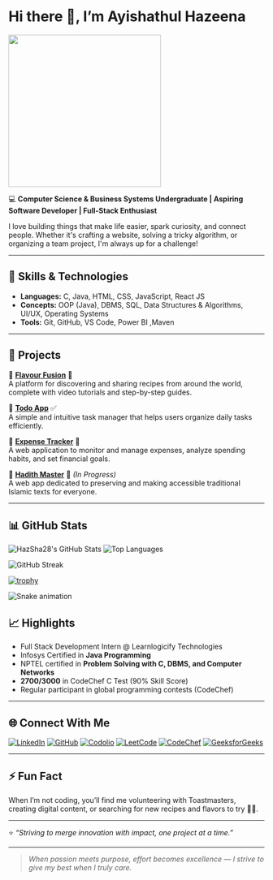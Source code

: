 # Hi there 👋, I’m Ayishathul Hazeena

<img src="https://media.giphy.com/media/26ufdipQqU2lhNA4g/giphy.gif" width="300"/>

💻 **Computer Science & Business Systems Undergraduate | Aspiring Software Developer | Full-Stack Enthusiast**

I love building things that make life easier, spark curiosity, and connect people. Whether it's crafting a website, solving a tricky algorithm, or organizing a team project, I'm always up for a challenge!

---

## 🚀 Skills & Technologies

* **Languages:** C, Java, HTML, CSS, JavaScript, React JS
* **Concepts:** OOP (Java), DBMS, SQL, Data Structures & Algorithms, UI/UX, Operating Systems
* **Tools:** Git, GitHub, VS Code, Power BI ,Maven

---

## 🌟 Projects

🔹 [**Flavour Fusion**](https://hazsha28.github.io/Flavour-Fusion/) 🍲  
A platform for discovering and sharing recipes from around the world, complete with video tutorials and step-by-step guides.

🔹 [**Todo App**](#) ✅  
A simple and intuitive task manager that helps users organize daily tasks efficiently.

🔹 [**Expense Tracker**](#) 💸  
A web application to monitor and manage expenses, analyze spending habits, and set financial goals.

🔹 [**Hadith Master**](https://hadith-master.vercel.app/) 📖 *(In Progress)*  
A web app dedicated to preserving and making accessible traditional Islamic texts for everyone.

---
## 📊 GitHub Stats

![HazSha28's GitHub Stats](https://github-readme-stats.vercel.app/api?username=HazSha28&show_icons=true&theme=tokyonight&bg_color=0,0d1117,191970&hide_border=true&rank_icon=github)
![Top Languages](https://github-readme-stats.vercel.app/api/top-langs/?username=HazSha28&layout=compact&theme=tokyonight&bg_color=0,0d1117,191970&hide_border=true)

![GitHub Streak](https://streak-stats.demolab.com?user=HazSha28&theme=tokyonight&hide_border=true)

[![trophy](https://github-profile-trophy.vercel.app/?username=HazSha28&theme=onestar&no-frame=true&no-bg=true)](https://github.com/ryo-ma/github-profile-trophy)

![Snake animation](https://github.com/HazSha28/HazSha28/blob/output/github-contribution-grid-snake.svg)

## 📈 Highlights

* Full Stack Development Intern @ Learnlogicify Technologies
* Infosys Certified in **Java Programming**
* NPTEL certified in **Problem Solving with C, DBMS, and Computer Networks**
* **2700/3000** in CodeChef C Test (90% Skill Score)
* Regular participant in global programming contests (CodeChef)

---

## 🌐 Connect With Me

[![LinkedIn](https://img.shields.io/badge/LinkedIn-blue?logo=linkedin&style=for-the-badge)](https://www.linkedin.com/in/hazeena-shahul-hameed-b01838292)
[![GitHub](https://img.shields.io/badge/GitHub-24292F?logo=github&style=for-the-badge)](https://github.com/HazSha28)
[![Codolio](https://img.shields.io/badge/Codolio-1a1a1a?style=for-the-badge)](https://codolio.com/profile/Hazeena%20S)
[![LeetCode](https://img.shields.io/badge/LeetCode-FFA116?logo=leetcode&logoColor=black&style=for-the-badge)](https://leetcode.com/u/HAZEENA/)
[![CodeChef](https://img.shields.io/badge/CodeChef-5B4638?logo=codechef&logoColor=white&style=for-the-badge)](https://www.codechef.com/users/kit27csbs11)
[![GeeksforGeeks](https://img.shields.io/badge/GeeksforGeeks-0F9D58?logo=geeksforgeeks&logoColor=white&style=for-the-badge)](https://www.geeksforgeeks.org/user/tohazzwgh/)

---

## ⚡ Fun Fact

When I’m not coding, you’ll find me volunteering with Toastmasters, creating digital content, or searching for new recipes and flavors to try 🍴✨.

---

⭐ *“Striving to merge innovation with impact, one project at a time.”*

---

> *When passion meets purpose, effort becomes excellence — I strive to give my best when I truly care.*
